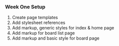 ### Week One Setup

1. Create page templates
2. Add stylesheet references
3. Add markup, generic styles for index & home page
4. Add markup for board list page
5. Add markup and basic style for board page
